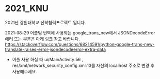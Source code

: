 # 2021_KNU
2021년 강원대학교 산학협력프로젝트 입니다.

2021-08-29 어플팀
번역에 사용되는 google_trans_new에서 JSONDecodeError 에러 뜨는 부분은 아래 링크 참고 바랍니다.
https://stackoverflow.com/questions/68214591/python-google-trans-new-translate-raises-error-jsondecodeerror-extra-data

* 어플 사용 하실 때 ui/MainActivity:56 , res/xml/network_security_config.xml:13를 자신의 localhost 주소로 변경 후 사용해주세요.